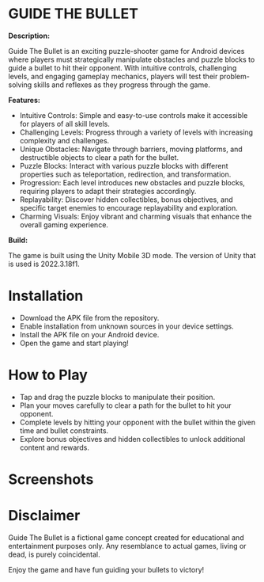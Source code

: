 # GUIDE THE BULLET
**Description:**

Guide The Bullet is an exciting puzzle-shooter game for Android devices where players must 
strategically manipulate obstacles and puzzle blocks to guide a bullet to hit their opponent. With 
intuitive controls, challenging levels, and engaging gameplay mechanics, players will test their 
problem-solving skills and reflexes as they progress through the game.

**Features:**

- Intuitive Controls: Simple and easy-to-use controls make it accessible for players of all skill levels.
- Challenging Levels: Progress through a variety of levels with increasing complexity and challenges.
- Unique Obstacles: Navigate through barriers, moving platforms, and destructible objects to clear a path for the bullet.
- Puzzle Blocks: Interact with various puzzle blocks with different properties such as teleportation, redirection, and transformation.
- Progression: Each level introduces new obstacles and puzzle blocks, requiring players to adapt their strategies accordingly.
- Replayability: Discover hidden collectibles, bonus objectives, and specific target enemies to encourage replayability and exploration.
- Charming Visuals: Enjoy vibrant and charming visuals that enhance the overall gaming experience.

**Build:**

The game is built using the Unity Mobile 3D mode. The version of Unity that is used is 2022.3.18f1.

# Installation

- Download the APK file from the repository.
- Enable installation from unknown sources in your device settings.
- Install the APK file on your Android device.
- Open the game and start playing!

# How to Play
- Tap and drag the puzzle blocks to manipulate their position.
- Plan your moves carefully to clear a path for the bullet to hit your opponent.
- Complete levels by hitting your opponent with the bullet within the given time and bullet constraints.
- Explore bonus objectives and hidden collectibles to unlock additional content and rewards.

# Screenshots

# Disclaimer

Guide The Bullet is a fictional game concept created for educational and entertainment purposes only. Any resemblance to actual games, living or dead, is purely coincidental.

Enjoy the game and have fun guiding your bullets to victory!
